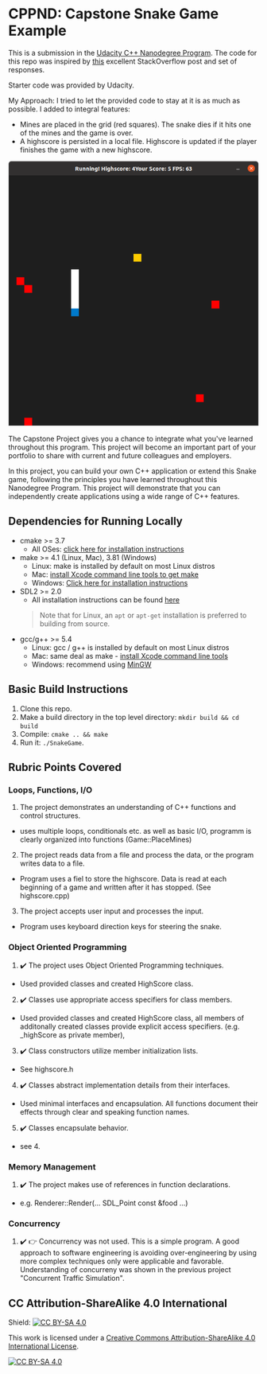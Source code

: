 # CPPND: Capstone Snake Game Example

This is a submission in the [Udacity C++ Nanodegree Program](https://www.udacity.com/course/c-plus-plus-nanodegree--nd213). The code for this repo was inspired by [this](https://codereview.stackexchange.com/questions/212296/snake-game-in-c-with-sdl) excellent StackOverflow post and set of responses.

Starter code was provided by Udacity.

My Approach: I tried to let the provided code to stay at it is as much as possible. I added to integral features:
 - Mines are placed in the grid (red squares). The snake dies if it hits one of the mines and the game is over.
 - A highscore is persisted in a local file. Highscore is updated if the player finishes the game with a new highscore.

<img src="snake_with_mines.png"/>

The Capstone Project gives you a chance to integrate what you've learned throughout this program. This project will become an important part of your portfolio to share with current and future colleagues and employers.

In this project, you can build your own C++ application or extend this Snake game, following the principles you have learned throughout this Nanodegree Program. This project will demonstrate that you can independently create applications using a wide range of C++ features.

## Dependencies for Running Locally
* cmake >= 3.7
  * All OSes: [click here for installation instructions](https://cmake.org/install/)
* make >= 4.1 (Linux, Mac), 3.81 (Windows)
  * Linux: make is installed by default on most Linux distros
  * Mac: [install Xcode command line tools to get make](https://developer.apple.com/xcode/features/)
  * Windows: [Click here for installation instructions](http://gnuwin32.sourceforge.net/packages/make.htm)
* SDL2 >= 2.0
  * All installation instructions can be found [here](https://wiki.libsdl.org/Installation)
  >Note that for Linux, an `apt` or `apt-get` installation is preferred to building from source. 
* gcc/g++ >= 5.4
  * Linux: gcc / g++ is installed by default on most Linux distros
  * Mac: same deal as make - [install Xcode command line tools](https://developer.apple.com/xcode/features/)
  * Windows: recommend using [MinGW](http://www.mingw.org/)

## Basic Build Instructions

1. Clone this repo.
2. Make a build directory in the top level directory: `mkdir build && cd build`
3. Compile: `cmake .. && make`
4. Run it: `./SnakeGame`.

## Rubric Points Covered

### Loops, Functions, I/O
1. The project demonstrates an understanding of C++ functions and control structures. 
  - uses multiple loops, conditionals etc. as well as basic I/O, programm is clearly organized into functions (Game::PlaceMines)
2. The project reads data from a file and process the data, or the program writes data to a file. 
  - Program uses a fiel to store the highscore. Data is read at each beginning of a game and written after it has stopped. (See highscore.cpp)
3. The project accepts user input and processes the input.
  - Program uses keyboard direction keys for steering the snake. 


### Object Oriented Programming
1. ✔️ The project uses Object Oriented Programming techniques.
  - Used provided classes and created HighScore class. 
2. ✔️ Classes use appropriate access specifiers for class members.
  - Used provided classes and created HighScore class, all members of additonally created classes provide explicit access specifiers. (e.g. _highScore as private member),
3. ✔️ Class constructors utilize member initialization lists. 
  - See highscore.h
4. ✔️ Classes abstract implementation details from their interfaces.
  - Used minimal interfaces and encapsulation. All functions document their effects through clear and speaking function names.
5. ✔️ Classes encapsulate behavior.
  - see 4.

### Memory Management
1. ✔️ The project makes use of references in function declarations.
  - e.g. Renderer::Render(... SDL_Point const &food ...)

### Concurrency
1. ✔️ 👉 Concurrency was not used. This is a simple program. A good approach to software engineering is avoiding over-engineering by using more complex techniques only were applicable and favorable. Understanding of concurreny was shown in the previous project "Concurrent Traffic Simulation".


## CC Attribution-ShareAlike 4.0 International


Shield: [![CC BY-SA 4.0][cc-by-sa-shield]][cc-by-sa]

This work is licensed under a
[Creative Commons Attribution-ShareAlike 4.0 International License][cc-by-sa].

[![CC BY-SA 4.0][cc-by-sa-image]][cc-by-sa]

[cc-by-sa]: http://creativecommons.org/licenses/by-sa/4.0/
[cc-by-sa-image]: https://licensebuttons.net/l/by-sa/4.0/88x31.png
[cc-by-sa-shield]: https://img.shields.io/badge/License-CC%20BY--SA%204.0-lightgrey.svg
